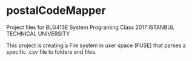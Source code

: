 # postalCodeMapper

 Project files for BLG413E System Programing Class 2017 ISTANBUL TECHNICAL UNIVERSITY
 
 This project is creating a File system in user space (FUSE) that parses a specific .csv file to folders and files.
